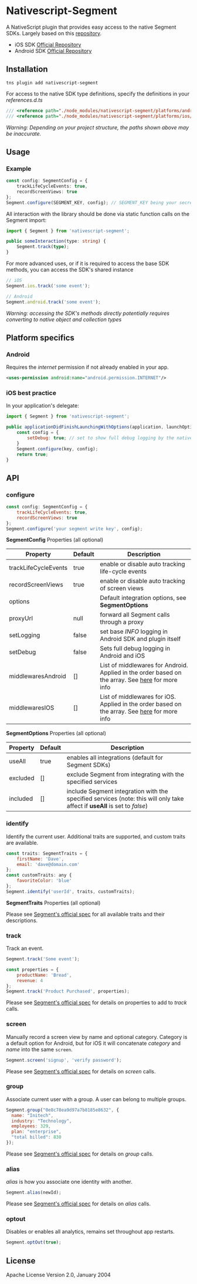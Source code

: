 # Nativescript-Segment

A NativeScript plugin that provides easy access to the native Segment SDKs.
Largely based on this [repository](https://github.com/travtarr/nativescript-segment).

- iOS SDK [Official Repository](https://github.com/segmentio/analytics-ios)
- Android SDK [Official Repository](https://github.com/segmentio/analytics-android)

## Installation

```
tns plugin add nativescript-segment
```

For access to the native SDK type definitions, specify the definitions in your *references.d.ts*

```typescript
/// <reference path="./node_modules/nativescript-segment/platforms/android/typings/android.d.ts" />
/// <reference path="./node_modules/nativescript-segment/platforms/ios/typings/ios.d.ts" />
```

*Warning: Depending on your project structure, the paths shown above may be inaccurate.*

## Usage

### Example

```typescript
const config: SegmentConfig = {
    trackLifeCycleEvents: true,
    recordScreenViews: true
};
Segment.configure(SEGMENT_KEY, config); // SEGMENT_KEY being your secret key
```

All interaction with the library should be done via static function calls on the Segment import:

```typescript
import { Segment } from 'nativescript-segment';

public someInteraction(type: string) {
    Segment.track(type);
}
```

For more advanced uses, or if it is required to access the base SDK methods, you can access the SDK's shared instance

```typescript
// iOS
Segment.ios.track('some event');

// Android
Segment.android.track('some event');
```

*Warning: accessing the SDK's methods directly potentially requires converting to native object and collection types*

## Platform specifics

### Android

Requires the *internet* permission if not already enabled in your app.
```xml
<uses-permission android:name="android.permission.INTERNET"/>
```

### iOS best practice

In your application's delegate:

```js
import { Segment } from 'nativescript-segment';

public applicationDidFinishLaunchingWithOptions(application, launchOptions): boolean {
    const config = {
        setDebug: true; // set to show full debug logging by the native APIs
    }
    Segment.configure(key, config);
    return true;
}
```

## API

### configure

```js
const config: SegmentConfig = {
    trackLifeCycleEvents: true,
    recordScreenViews: true
};
Segment.configure('your segment write key', config);
```

**SegmentConfig** Properties (all optional)

| Property | Default | Description |
| --- | --- | --- |
| trackLifeCycleEvents | true | enable or disable auto tracking life-cycle events |
| recordScreenViews| true | enable or disable auto tracking of screen views |
| options | | Default integration options, see **SegmentOptions** |
| proxyUrl | null | forward all Segment calls through a proxy |
| setLogging | false | set base *INFO* logging in Android SDK and plugin itself |
| setDebug | false | Sets full debug logging in Android and iOS |
| middlewaresAndroid | [] | List of middlewares for Android. Applied in the order based on the array. See [here](https://segment.com/docs/sources/mobile/android/#middlewares) for more info |
| middlewaresIOS | [] | List of middlewares for iOS. Applied in the order based on the array. See [here](https://segment.com/docs/sources/mobile/ios/#middlewares) for more info |

**SegmentOptions** Properties (all optional)

| Property | Default | Description |
| --- | --- | --- |
| useAll | true | enables all integrations (default for Segment SDKs) |
| excluded | [] | exclude Segment from integrating with the specified services |
| included | [] | include Segment integration with the specified services (note: this will only take affect if **useAll** is set to *false*) |
    

### identify

Identify the current user.  Additional traits are supported, and custom traits are available.

```js
const traits: SegmentTraits = {
    firstName: 'Dave',
    email: 'dave@domain.com'
};
const customTraits: any {
    favoriteColor: 'blue'
};
Segment.identify('userId', traits, customTraits);
```

**SegmentTraits** Properties (all optional)

Please see [Segment's official spec](https://segment.com/docs/spec/identify/#traits) for all available traits and their descriptions.


### track

Track an event. 

```js
Segment.track('Some event');

const properties = {
    productName: 'Bread',
    revenue: 4
};
Segment.track('Product Purchased', properties);
```

Please see [Segment's official spec](https://segment.com/docs/spec/track/#properties) for details on properties to add to *track* calls.

### screen

Manually record a screen view by name and optional category.  Category is a default option for Android, but for iOS it will concatenate *category* and *name* into the same `screen`.

```js
Segment.screen('signup', 'verify password');
```

Please see [Segment's official spec](https://segment.com/docs/spec/screen/#properties) for details on *screen* calls.

### group

Associate current user with a group.  A user can belong to multiple groups.

```js
Segment.group("0e8c78ea9d97a7b8185e8632", {
  name: "Initech", 
  industry: "Technology",
  employees: 329, 
  plan: "enterprise", 
  "total billed": 830
});
```

Please see [Segment's official spec](https://segment.com/docs/spec/group/#properties) for details on *group* calls.


### alias

*alias* is how you associate one identity with another.

```js
Segment.alias(newId);
```

Please see [Segment's official spec](https://segment.com/docs/spec/alias) for details on *alias* calls.

### optout

Disables or enables all analytics, remains set throughout app restarts.

```js
Segment.optOut(true);
```

## License

Apache License Version 2.0, January 2004
